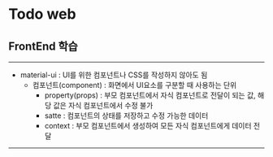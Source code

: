 
<h1>Todo web</h1>
 
FrontEnd 학습
---
----
- material-ui : UI를 위한 컴포넌트나 CSS를 작성하지 않아도 됨
  - 컴포넌트(component) : 화면에서 UI요소를 구분할 때 사용하는 단위
    - property(props) : 부모 컴포넌트에서 자식 컴포넌트로 전달이 되는 값, 해당 값은 자식 컴포넌트에서 수정 불가
    - satte : 컴포넌트의 상태를 저장하고 수정 가능한 데이터
    - context : 부모 컴포넌트에서 생성하여 모든 자식 컴포넌트에게 데이터 전달
---
<!-- - 함수형 컴포넌트 작성
  - const vs function
    React hook을 사용하여 반환
    - const : arrow function<br>
    ReferenceError :
    - function -->
